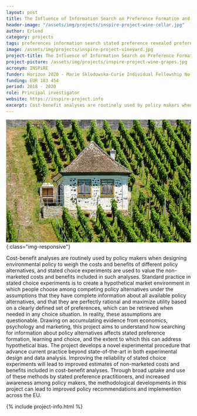 ```yaml
---
layout: post
title: The Influence of Information Search on Preference Formation and Choice (INSPiRE)
header-image: "/assets/img/projects/inspire-project-wine-cellar.jpg"
author: Erlend
category: projects
tags: preferences information search stated preference revealed preference inspire
image: /assets/img/projects/inspire-project-vineyard.jpg
project-title: The Influence of Information Search on Preference Formation and Choice
project-picture: /assets/img/projects/inspire-project-wine-grapes.jpg
acronym: INSPiRE
funder: Horizon 2020 - Marie Sklodowska-Curie Individual Fellowship No. 793163
funding: EUR 183 454
period: 2018 - 2020
role: Principal investigator
website: https://inspire-project.info
excerpt: Cost-benefit analyses are routinely used by policy makers when designing environmental policy to weigh the costs and benefits of different policy alternatives, and stated choice experiments are used to value the non-marketed costs and benefits included in such analyses.
---
```

![Sheep in the countryside](/assets/img/projects/inspire-project-vineyard.jpg){:class="img-responsive"}

Cost-benefit analyses are routinely used by policy makers when designing environmental policy to weigh the costs and benefits of different policy alternatives, and stated choice experiments are used to value the non-marketed costs and benefits included in such analyses. Standard practice in stated choice experiments is to create a hypothetical market environment in which people choose among competing policy alternatives under the assumptions that they have complete information about all available policy alternatives, and that they are perfectly rational and maximize utility based on a clearly defined set of preferences, which can be retrieved when needed in any choice situation. In reality, these assumptions are questionable. Drawing on accumulating evidence from economics, psychology and marketing, this project aims to understand how searching for information about policy alternatives affects stated preference formation, learning and choice, and the extent to which this can address hypothetical bias. The project develops a novel experimental procedure that advance current practice beyond state-of-the-art in both experimental design and data analysis. Improving the reliability of stated choice experiments will lead to improved estimates of non-marketed costs and benefits included in cost-benefit analyses. Through broad uptake and use of these methods by stated preference practitioners, and increased awareness among policy makers, the methodological developments in this project can lead to improved policy recommendations and implemention across the EU.

{% include project-info.html %}
